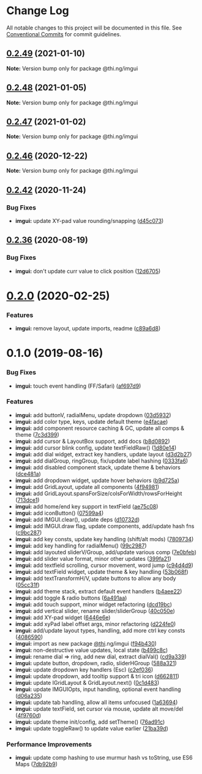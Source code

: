 # Change Log

All notable changes to this project will be documented in this file.
See [Conventional Commits](https://conventionalcommits.org) for commit guidelines.

## [0.2.49](https://github.com/thi-ng/umbrella/compare/@thi.ng/imgui@0.2.48...@thi.ng/imgui@0.2.49) (2021-01-10)

**Note:** Version bump only for package @thi.ng/imgui





## [0.2.48](https://github.com/thi-ng/umbrella/compare/@thi.ng/imgui@0.2.47...@thi.ng/imgui@0.2.48) (2021-01-05)

**Note:** Version bump only for package @thi.ng/imgui





## [0.2.47](https://github.com/thi-ng/umbrella/compare/@thi.ng/imgui@0.2.46...@thi.ng/imgui@0.2.47) (2021-01-02)

**Note:** Version bump only for package @thi.ng/imgui





## [0.2.46](https://github.com/thi-ng/umbrella/compare/@thi.ng/imgui@0.2.45...@thi.ng/imgui@0.2.46) (2020-12-22)

**Note:** Version bump only for package @thi.ng/imgui





## [0.2.42](https://github.com/thi-ng/umbrella/compare/@thi.ng/imgui@0.2.41...@thi.ng/imgui@0.2.42) (2020-11-24)


### Bug Fixes

* **imgui:** update XY-pad value rounding/snapping ([d45c073](https://github.com/thi-ng/umbrella/commit/d45c073cea07dd35035a3be3e0ba94e2bc89cf69))





## [0.2.36](https://github.com/thi-ng/umbrella/compare/@thi.ng/imgui@0.2.35...@thi.ng/imgui@0.2.36) (2020-08-19)


### Bug Fixes

* **imgui:** don't update curr value to click position ([12d6705](https://github.com/thi-ng/umbrella/commit/12d670515ecf7b44ca3143b933a459e760e4d918))





# [0.2.0](https://github.com/thi-ng/umbrella/compare/@thi.ng/imgui@0.1.7...@thi.ng/imgui@0.2.0) (2020-02-25)


### Features

* **imgui:** remove layout, update imports, readme ([c89a6d8](https://github.com/thi-ng/umbrella/commit/c89a6d8c200631f257cb8051214848ebd88cdd9a))





# 0.1.0 (2019-08-16)

### Bug Fixes

* **imgui:** touch event handling (FF/Safari) ([af697d9](https://github.com/thi-ng/umbrella/commit/af697d9))

### Features

* **imgui:** add buttonV, radialMenu, update dropdown ([03d5932](https://github.com/thi-ng/umbrella/commit/03d5932))
* **imgui:** add color type, keys, update default theme ([e4facae](https://github.com/thi-ng/umbrella/commit/e4facae))
* **imgui:** add component resource caching & GC, update all comps & theme ([7c3d399](https://github.com/thi-ng/umbrella/commit/7c3d399))
* **imgui:** add cursor & LayoutBox support, add docs ([b8d0892](https://github.com/thi-ng/umbrella/commit/b8d0892))
* **imgui:** add cursor blink config, update textFieldRaw() ([1d80e14](https://github.com/thi-ng/umbrella/commit/1d80e14))
* **imgui:** add dial widget, extract key handlers, update layout ([d3d2b27](https://github.com/thi-ng/umbrella/commit/d3d2b27))
* **imgui:** add dialGroup, ringGroup, fix/update label hashing ([0333fa6](https://github.com/thi-ng/umbrella/commit/0333fa6))
* **imgui:** add disabled component stack, update theme & behaviors ([dce481a](https://github.com/thi-ng/umbrella/commit/dce481a))
* **imgui:** add dropdown widget, update hover behaviors ([b9d725a](https://github.com/thi-ng/umbrella/commit/b9d725a))
* **imgui:** add GridLayout, update all components ([4f94981](https://github.com/thi-ng/umbrella/commit/4f94981))
* **imgui:** add GridLayout.spansForSize/colsForWidth/rowsForHeight ([713dce1](https://github.com/thi-ng/umbrella/commit/713dce1))
* **imgui:** add home/end key support in textField ([ae75c08](https://github.com/thi-ng/umbrella/commit/ae75c08))
* **imgui:** add iconButton() ([07599a4](https://github.com/thi-ng/umbrella/commit/07599a4))
* **imgui:** add IMGUI.clear(), update deps ([d10732d](https://github.com/thi-ng/umbrella/commit/d10732d))
* **imgui:** add IMGUI.draw flag, update components, add/update hash fns ([c9bc287](https://github.com/thi-ng/umbrella/commit/c9bc287))
* **imgui:** add key consts, update key handling (shift/alt mods) ([7809734](https://github.com/thi-ng/umbrella/commit/7809734))
* **imgui:** add key handling for radialMenu() ([99c2987](https://github.com/thi-ng/umbrella/commit/99c2987))
* **imgui:** add layouted sliderV/Group, add/update various comp ([7e0bfeb](https://github.com/thi-ng/umbrella/commit/7e0bfeb))
* **imgui:** add slider value format, minor other updates ([399fa21](https://github.com/thi-ng/umbrella/commit/399fa21))
* **imgui:** add textfield scrolling, cursor movement, word jump ([c94d4d9](https://github.com/thi-ng/umbrella/commit/c94d4d9))
* **imgui:** add textField widget, update theme & key handling ([53b068f](https://github.com/thi-ng/umbrella/commit/53b068f))
* **imgui:** add textTransformH/V, update buttons to allow any body ([05cc31f](https://github.com/thi-ng/umbrella/commit/05cc31f))
* **imgui:** add theme stack, extract default event handlers ([b4aee22](https://github.com/thi-ng/umbrella/commit/b4aee22))
* **imgui:** add toggle & radio buttons ([6a491aa](https://github.com/thi-ng/umbrella/commit/6a491aa))
* **imgui:** add touch support, minor widget refactoring ([dcd19bc](https://github.com/thi-ng/umbrella/commit/dcd19bc))
* **imgui:** add vertical slider, rename slider/sliderGroup ([40c050e](https://github.com/thi-ng/umbrella/commit/40c050e))
* **imgui:** add XY-pad widget ([6446e6e](https://github.com/thi-ng/umbrella/commit/6446e6e))
* **imgui:** add xyPad label offset args, minor refactoring ([d224fe0](https://github.com/thi-ng/umbrella/commit/d224fe0))
* **imgui:** add/update layout types, handling, add more ctrl key consts ([4086590](https://github.com/thi-ng/umbrella/commit/4086590))
* **imgui:** import as new package [@thi](https://github.com/thi).ng/imgui ([f94b430](https://github.com/thi-ng/umbrella/commit/f94b430))
* **imgui:** non-destructive value updates, local state ([b499c8c](https://github.com/thi-ng/umbrella/commit/b499c8c))
* **imgui:** rename dial => ring, add new dial, extract dialVal() ([cd9a339](https://github.com/thi-ng/umbrella/commit/cd9a339))
* **imgui:** update button, dropdown, radio, sliderHGroup ([588a321](https://github.com/thi-ng/umbrella/commit/588a321))
* **imgui:** update dropdown key handlers (Esc) ([c2ef036](https://github.com/thi-ng/umbrella/commit/c2ef036))
* **imgui:** update dropdown, add tooltip support & tri icon ([d662811](https://github.com/thi-ng/umbrella/commit/d662811))
* **imgui:** update IGridLayout & GridLayout.next() ([0c1d483](https://github.com/thi-ng/umbrella/commit/0c1d483))
* **imgui:** update IMGUIOpts, input handling, optional event handling ([d06a235](https://github.com/thi-ng/umbrella/commit/d06a235))
* **imgui:** update tab handling, allow all items unfocused ([1a63694](https://github.com/thi-ng/umbrella/commit/1a63694))
* **imgui:** update textField, set cursor via mouse, update alt move/del ([4f9760d](https://github.com/thi-ng/umbrella/commit/4f9760d))
* **imgui:** update theme init/config, add setTheme() ([76ad91c](https://github.com/thi-ng/umbrella/commit/76ad91c))
* **imgui:** update toggleRaw() to update value earlier ([21ba39d](https://github.com/thi-ng/umbrella/commit/21ba39d))

### Performance Improvements

* **imgui:** update comp hashing to use murmur hash vs toString, use ES6 Maps ([7db92b9](https://github.com/thi-ng/umbrella/commit/7db92b9))

